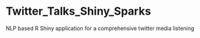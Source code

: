 # Twitter_Talks_Shiny_Sparks
NLP based R Shiny application for a comprehensive twitter media listening
